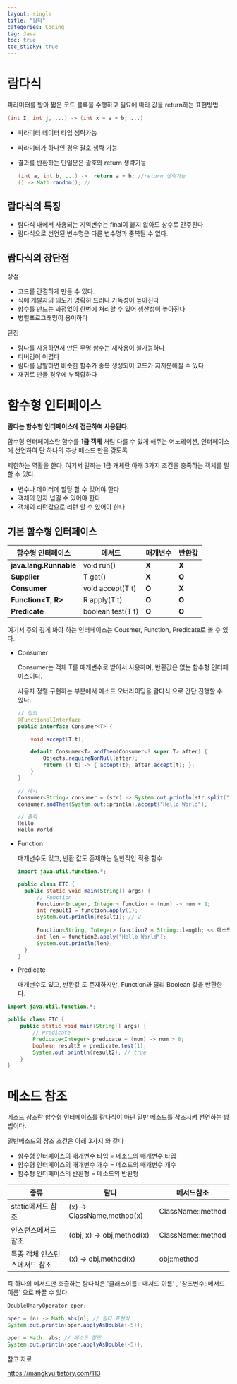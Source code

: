 ```yaml
---
layout: single
title: "람다"
categories: Coding
tag: Java
toc: true
toc_sticky: true
---
```


# 람다식

파라미터를 받아 짧은 코드 블록을 수행하고 필요에 따라 값을 return하는 표현방법

```java
(int I, int j, ...) -> (int x = a + b; ...)
```

- 파라미터 데이터 타입 생략가능

- 파라미터가 하나인 경우 괄호 생략 가능

- 결과를 반환하는 단일문은 괄호와 return 생략가능

  ```java
  (int a, int b, ...) ->  return a + b; //return 생략가능
  () -> Math.random(); // 
  ```

## 람다식의 특징 

- 람다식 내에서 사용되는 지역변수는 final이 붙지 않아도 상수로 간주된다
- 람다식으로 선언된 변수명은 다른 변수명과 중복될 수 없다.



## 람다식의 장단점 

장점

- 코드를 간결하게 만들 수 있다.
- 식에 개발자의 의도가 명확히 드러나 가독성이 높아진다
- 함수를 만드는 과정없이 한번에 처리할 수 있어 생산성이 높아진다
- 병렬프로그래밍이 용이하다



단점

- 람다를 사용하면서 만든 무명 함수는 재사용이 불가능하다
- 디버깅이 어렵다
- 람다를 남발하면 비슷한 함수가 중복 생성되어 코드가 지저분해질 수 있다
- 재귀로 만들 경우에 부적합하다

# 함수형 인터페이스

**람다는 함수형 인터페이스에 접근하여 사용된다.** 

함수형 인터페이스란 함수를 **1급 객체** 처럼 다룰 수 있게 해주는 어노테이션, 인터페이스에 선언하여 단 하나의 추상 메소드 만을 갖도록

제한하는 역활을 한다. 여기서 말하는 1급 개체란 아래 3가지 조건을 충족하는 객체를 말할 수 있다.

- 변수나 데이터에 할당 할 수 있어야 한다
- 객체의 인자 넘길 수 있어야 한다
- 객체의 리턴값으로 리턴 할 수 있어야 한다



## 기본 함수형 인터페이스

| 함**수형 인터페이스**  | **메서드**        | **매개변수** | **반환값** |
| ---------------------- | ----------------- | ------------ | ---------- |
| **java.lang.Runnable** | void run()        | **X**        | **X**      |
| **Supplier<T>**        | T get()           | **X**        | **O**      |
| **Consumer<T>**        | void accept(T t)  | **O**        | **X**      |
| **Function<T, R>**     | R apply(T t)      | **O**        | **O**      |
| **Predicate<T>**       | boolean test(T t) | **O**        | **O**      |

여기서 주의 깊게 봐야 하는 인터페이스는 Cousmer, Function, Predicate로 볼 수 있다.

- Consumer

  Consumer는 객체 T를 매개변수로 받아서 사용하며, 반환값은 없는 함수형 인터페이스이다.

  사용자 정렬 구현하는 부분에서 메소드 오버라이딩을 람다식 으로 간단 진행할 수 있다.

  ```java
  // 정의
  @FunctionalInterface
  public interface Consumer<T> {
  
      void accept(T t);
  
      default Consumer<T> andThen(Consumer<? super T> after) {
          Objects.requireNonNull(after);
          return (T t) -> { accept(t); after.accept(t); };
      }
  }
  
  // 예시
  Consumer<String> consumer = (str) -> System.out.println(str.split(" ")[0]);
  consumer.andThen(System.out::println).accept("Hello World");
  
  // 출력
  Hello
  Hello World
  ```
  
  
  
- Function

  매개변수도 있고, 반환 값도 존재하는 일반적인 적용 함수

  ```java
  import java.util.function.*;
  
  public class ETC {
  	public static void main(String[] args) {
  		// Function
  		Function<Integer, Integer> function = (num) -> num + 1;
  		int result1 = function.apply(1);
  		System.out.println(result1); // 2
          
  		Function<String, Integer> function2 = String::length; << 메소드 참조
  		int len = function2.apply("Hello World");
  		System.out.println(len);
  	}
  }
  ```

  

- Predicate

  매개변수도 있고, 반환값 도 존재하지만, Function과 달리 Boolean 값을 반환한다.

```java
import java.util.function.*;

public class ETC {
	public static void main(String[] args) {
		// Predicate
		Predicate<Integer> predicate = (num) -> num > 0;
		boolean result2 = predicate.test(1);
		System.out.println(result2); // true
	}
}
```



# 메소드 참조

메소드 참조란 함수형 인터페이스를 람다식이 아닌 일반 메소드를 참조시켜 선언하는 방법이다. 

일반메소드의 참조 조건은 아래 3가지 와 같다

- 함수형 인터페이스의 매개변수 타입 = 메소드의 매개변수 타입
- 함수형 인터페이스의 매개변수 개수 = 메소드의 매개변수 개수
- 함수형 인터페이스의 반환형 = 메소드의 반환형

| 종류                          | 람다                        | 메서드참조        |
| ----------------------------- | --------------------------- | ----------------- |
| static메서드 참조             | (x)  -> ClassName,method(x) | ClassName::method |
| 인스턴스메서드 참조           | (obj, x)  -> obj,method(x)  | ClassName::method |
| 특종 객체 인스턴스메서드 참조 | (x)  -> obj,method(x)       | obj::method       |

즉 하나의 메서드만 호출하는 람다식은 '클래스이름:: 메서드 이름' , '참조변수::메서드이름' 으로 바꿀 수 있다.



```java
DoubleUnaryOperator oper;

oper = (n) -> Math.abs(n); // 람다 표현식
System.out.println(oper.applyAsDouble(-5));

oper = Math::abs; // 메소드 참조
System.out.println(oper.applyAsDouble(-5));
```

참고 자료 

[ https://mangkyu.tistory.com/113 ]( https://mangkyu.tistory.com/113 )

